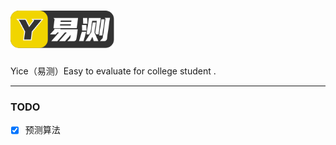 # <img src="img/logo1.svg" alt="Yice" height="60">

Yice（易测）Easy to evaluate for college student .

---

### TODO

- [x] 预测算法
